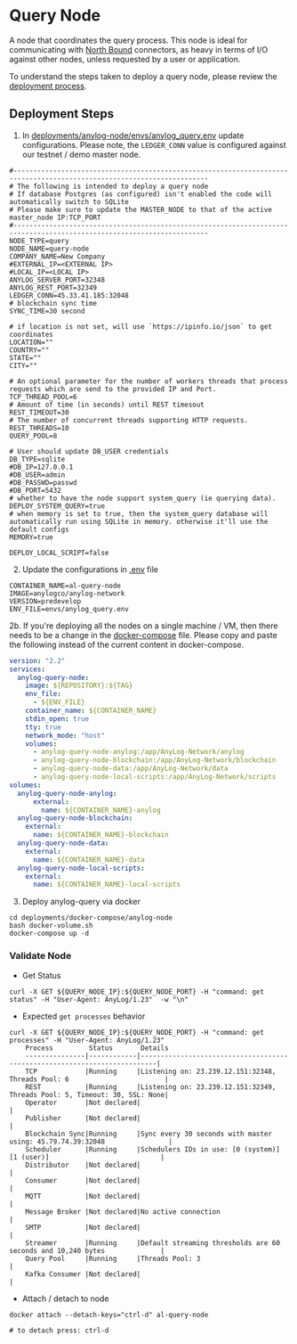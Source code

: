 # Query Node
A node that coordinates the query process. This node is ideal for communicating with [North Bound](../../northbound%20connectors) 
connectors, as heavy in terms of I/O against other nodes, unless requested by a user or application. 

To understand the steps taken to deploy a query node, please review the [deployment process](query_node_deployment_process.md). 

## Deployment Steps
1. In [deployments/anylog-node/envs/anylog_query.env](https://github.com/AnyLog-co/deployments/blob/master/docker-compose/anylog-node/envs/anylog_publisher.env) update configurations. Please note, the `LEDGER_CONN` value 
is configured against our testnet / demo master node.  
```dotenv
#-----------------------------------------------------------------------------------------------------------------------
# The following is intended to deploy a query node
# If database Postgres (as configured) isn't enabled the code will automatically switch to SQLite
# Please make sure to update the MASTER_NODE to that of the active master_node IP:TCP_PORT
#-----------------------------------------------------------------------------------------------------------------------
NODE_TYPE=query
NODE_NAME=query-node
COMPANY_NAME=New Company
#EXTERNAL_IP=<EXTERNAL IP>
#LOCAL_IP=<LOCAL IP>
ANYLOG_SERVER_PORT=32348
ANYLOG_REST_PORT=32349
LEDGER_CONN=45.33.41.185:32048
# blockchain sync time
SYNC_TIME=30 second

# if location is not set, will use `https://ipinfo.io/json` to get coordinates
LOCATION=""
COUNTRY=""
STATE=""
CITY=""

# An optional parameter for the number of workers threads that process requests which are send to the provided IP and Port.
TCP_THREAD_POOL=6
# Amount of time (in seconds) until REST timesout
REST_TIMEOUT=30
# The number of concurrent threads supporting HTTP requests.
REST_THREADS=10
QUERY_POOL=8

# User should update DB_USER credentials
DB_TYPE=sqlite
#DB_IP=127.0.0.1
#DB_USER=admin
#DB_PASSWD=passwd
#DB_PORT=5432
# whether to have the node support system_query (ie querying data).
DEPLOY_SYSTEM_QUERY=true
# when memory is set to true, then the system_query database will automatically run using SQLite in memory. otherwise it'll use the default configs
MEMORY=true

DEPLOY_LOCAL_SCRIPT=false
```

2. Update the configurations in [.env](https://github.com/AnyLog-co/deployments/blob/master/docker-compose/anylog-node/.env) file
```dotenv
CONTAINER_NAME=al-query-node
IMAGE=anylogco/anylog-network
VERSION=predevelop
ENV_FILE=envs/anylog_query.env
```
2b. If you're deploying all the nodes on a single machine / VM, then there needs to be a change in the [docker-compose](https://github.com/AnyLog-co/deployments/blob/master/docker-compose/anylog-node/docker-compose.yml) 
file. Please copy and paste the following instead of the current content in docker-compose. 
```yaml
version: "2.2"
services:
  anylog-query-node:
    image: ${REPOSITORY}:${TAG}
    env_file:
      - ${ENV_FILE}
    container_name: ${CONTAINER_NAME}
    stdin_open: true
    tty: true
    network_mode: "host" 
    volumes:
      - anylog-query-node-anylog:/app/AnyLog-Network/anylog
      - anylog-query-node-blockchain:/app/AnyLog-Network/blockchain
      - anylog-query-node-data:/app/AnyLog-Network/data
      - anylog-query-node-local-scripts:/app/AnyLog-Network/scripts
volumes:
  anylog-query-node-anylog:
      external:
        name: ${CONTAINER_NAME}-anylog
  anylog-query-node-blockchain:
    external:
      name: ${CONTAINER_NAME}-blockchain
  anylog-query-node-data:
    external:
      name: ${CONTAINER_NAME}-data
  anylog-query-node-local-scripts:
    external:
      name: ${CONTAINER_NAME}-local-scripts
```

3. Deploy anylog-query via docker 
```shell
cd deployments/docker-compose/anylog-node
bash docker-volume.sh 
docker-compose up -d 
```

### Validate Node 
* Get Status
```shell
curl -X GET ${QUERY_NODE_IP}:${QUERY_NODE_PORT} -H "command: get status" -H "User-Agent: AnyLog/1.23"  -w "\n"
```
* Expected `get processes` behavior
```shell
curl -X GET ${QUERY_NODE_IP}:${QUERY_NODE_PORT} -H "command: get processes" -H "User-Agent: AnyLog/1.23" 
    Process         Status       Details                                                                    
    ---------------|------------|--------------------------------------------------------------------------|
    TCP            |Running     |Listening on: 23.239.12.151:32348, Threads Pool: 6                        |
    REST           |Running     |Listening on: 23.239.12.151:32349, Threads Pool: 5, Timeout: 30, SSL: None|
    Operator       |Not declared|                                                                          |
    Publisher      |Not declared|                                                                          |
    Blockchain Sync|Running     |Sync every 30 seconds with master using: 45.79.74.39:32048                |
    Scheduler      |Running     |Schedulers IDs in use: [0 (system)] [1 (user)]                            |
    Distributor    |Not declared|                                                                          |
    Consumer       |Not declared|                                                                          |
    MQTT           |Not declared|                                                                          |
    Message Broker |Not declared|No active connection                                                      |
    SMTP           |Not declared|                                                                          |
    Streamer       |Running     |Default streaming thresholds are 60 seconds and 10,240 bytes              |
    Query Pool     |Running     |Threads Pool: 3                                                           |
    Kafka Consumer |Not declared|                                                                          |
```
* Attach / detach to node 
```shell
docker attach --detach-keys="ctrl-d" al-query-node

# to detach press: ctrl-d
```
